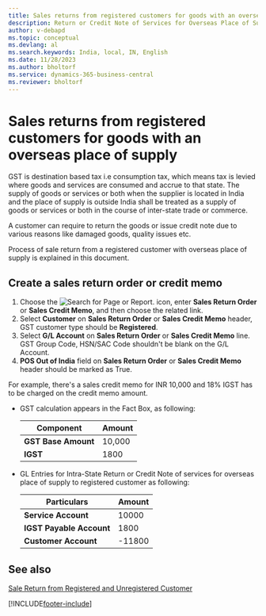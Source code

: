 ```yaml
---
title: Sales returns from registered customers for goods with an overseas place of supply
description: Return or Credit Note of Services for Overseas Place of Supply to Registered Customer
author: v-debapd
ms.topic: conceptual
ms.devlang: al
ms.search.keywords: India, local, IN, English
ms.date: 11/28/2023
ms.author: bholtorf
ms.service: dynamics-365-business-central
ms.reviewer: bholtorf
---
```


# Sales returns from registered customers for goods with an overseas place of supply

GST is destination based tax i.e consumption tax, which means tax is levied where goods and services are consumed and accrue to that state.  The supply of goods or services or both when the supplier is located in India and the place of supply is outside India shall be treated as a supply of goods or services or both in the course of inter-state trade or commerce. 

A customer can require to return the goods or issue credit note due to various reasons like damaged goods, quality issues etc.

Process of sale return from a registered customer with overseas place of supply is explained in this document.

## Create a sales return order or credit memo

1. Choose the ![Search for Page or Report.](image/search_small.png "Search for Page or Report icon") icon, enter **Sales Return Order** or **Sales Credit Memo**, and then choose the related link. 
2. Select **Customer** on **Sales Return Order** or **Sales Credit Memo** header, GST customer type should be **Registered**.
3. Select **G/L Account** on **Sales Return Order** or **Sales Credit Memo** line. GST Group Code, HSN/SAC Code shouldn't be blank on the G/L Account.
4. **POS Out of India** field on **Sales Return Order** or **Sales Credit Memo** header should be marked as True. 

For example, there's a sales credit memo for INR 10,000 and 18% IGST has to be charged on the credit memo amount.

- GST calculation appears in the Fact Box, as following:

    |Component|Amount|
    |----------------------------------|---------------------------------------|  
    |**GST Base Amount**|10,000|  
    |**IGST**|1800|  
  
- GL Entries for Intra-State Return or Credit Note of services for overseas place of supply to registered customer as following:

    |Particulars|Amount|
    |----------------------------------|---------------------------------------|  
    |**Service Account**|10000|  
    |**IGST Payable Account**|1800|
    |**Customer Account**|-11800|













## See also 
[Sale Return from Registered and Unregistered Customer](GST-Sale-Return-to-Registered-Unregistered-Customer.md)



























[!INCLUDE[footer-include](../../includes/footer-banner.md)]